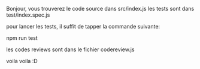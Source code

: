 Bonjour,
vous trouverez le code source dans src/index.js
les tests sont dans test/index.spec.js

pour lancer les tests, il suffit de tapper la commande suivante:

npm run test

les codes reviews sont dans le fichier codereview.js

voila voila :D